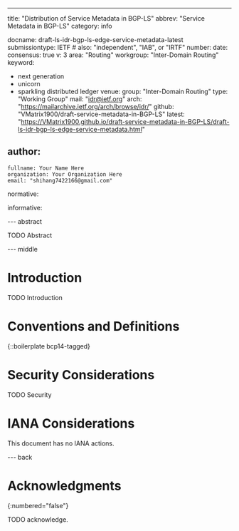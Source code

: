 ---
title: "Distribution of Service Metadata in BGP-LS"
abbrev: "Service Metadata in BGP-LS"
category: info

docname: draft-ls-idr-bgp-ls-edge-service-metadata-latest
submissiontype: IETF  # also: "independent", "IAB", or "IRTF"
number:
date:
consensus: true
v: 3
area: "Routing"
workgroup: "Inter-Domain Routing"
keyword:
 - next generation
 - unicorn
 - sparkling distributed ledger
venue:
  group: "Inter-Domain Routing"
  type: "Working Group"
  mail: "idr@ietf.org"
  arch: "https://mailarchive.ietf.org/arch/browse/idr/"
  github: "VMatrix1900/draft-service-metadata-in-BGP-LS"
  latest: "https://VMatrix1900.github.io/draft-service-metadata-in-BGP-LS/draft-ls-idr-bgp-ls-edge-service-metadata.html"

author:
 -
    fullname: Your Name Here
    organization: Your Organization Here
    email: "shihang7422166@gmail.com"

normative:

informative:


--- abstract

TODO Abstract


--- middle

# Introduction

TODO Introduction


# Conventions and Definitions

{::boilerplate bcp14-tagged}


# Security Considerations

TODO Security


# IANA Considerations

This document has no IANA actions.


--- back

# Acknowledgments
{:numbered="false"}

TODO acknowledge.
